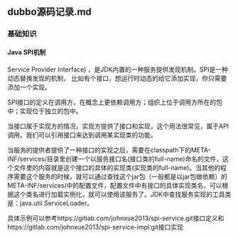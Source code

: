## dubbo源码记录.md
### 基础知识
#### Java SPI机制
Service Provider Interface) ，是JDK内置的一种服务提供发现机制。SPI是一种动态替换发现的机制， 比如有个接口，想运行时动态的给它添加实现，你只需要添加一个实现。

SPI接口的定义在调用方，在概念上更依赖调用方；组织上位于调用方所在的包中；实现位于独立的包中。

当接口属于实现方的情况，实现方提供了接口和实现，这个用法很常见，属于API调用。我们可以引用接口来达到调用某实现类的功能。

当服务的提供者提供了一种接口的实现之后，需要在classpath下的META-INF/services/目录里创建一个以服务接口名(接口类的full-name)命名的文件，这个文件里的内容就是这个接口的具体的实现类(实现类的full-name)。当其他的程序需要这个服务的时候，就可以通过查找这个jar包（一般都是以jar包做依赖）的META-INF/services/中的配置文件，配置文件中有接口的具体实现类名，可以根据这个类名进行加载实例化，就可以使用该服务了。JDK中查找服务实现的工具类是：java.util.ServiceLoader。

具体示例可以参考https://gitlab.com/johnxue2013/spi-service.git接口定义和https://gitlab.com/johnxue2013/spi-service-impl.git接口实现

